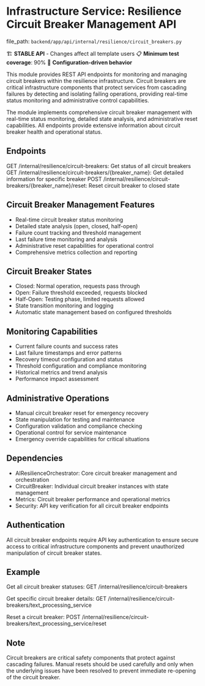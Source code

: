 # Infrastructure Service: Resilience Circuit Breaker Management API

  file_path: `backend/app/api/internal/resilience/circuit_breakers.py`

🏗️ **STABLE API** - Changes affect all template users
📋 **Minimum test coverage**: 90%
🔧 **Configuration-driven behavior**

This module provides REST API endpoints for monitoring and managing circuit
breakers within the resilience infrastructure. Circuit breakers are critical
infrastructure components that protect services from cascading failures by detecting and
isolating failing operations, providing real-time status monitoring and
administrative control capabilities.

The module implements comprehensive circuit breaker management with real-time
status monitoring, detailed state analysis, and administrative reset
capabilities. All endpoints provide extensive information about circuit
breaker health and operational status.

## Endpoints

GET /internal/resilience/circuit-breakers: Get status of all circuit breakers
GET /internal/resilience/circuit-breakers/{breaker_name}: Get detailed information for specific breaker
POST /internal/resilience/circuit-breakers/{breaker_name}/reset: Reset circuit breaker to closed state

## Circuit Breaker Management Features

- Real-time circuit breaker status monitoring
- Detailed state analysis (open, closed, half-open)
- Failure count tracking and threshold management
- Last failure time monitoring and analysis
- Administrative reset capabilities for operational control
- Comprehensive metrics collection and reporting

## Circuit Breaker States

- Closed: Normal operation, requests pass through
- Open: Failure threshold exceeded, requests blocked
- Half-Open: Testing phase, limited requests allowed
- State transition monitoring and logging
- Automatic state management based on configured thresholds

## Monitoring Capabilities

- Current failure counts and success rates
- Last failure timestamps and error patterns
- Recovery timeout configuration and status
- Threshold configuration and compliance monitoring
- Historical metrics and trend analysis
- Performance impact assessment

## Administrative Operations

- Manual circuit breaker reset for emergency recovery
- State manipulation for testing and maintenance
- Configuration validation and compliance checking
- Operational control for service maintenance
- Emergency override capabilities for critical situations

## Dependencies

- AIResilienceOrchestrator: Core circuit breaker management and orchestration
- CircuitBreaker: Individual circuit breaker instances with state management
- Metrics: Circuit breaker performance and operational metrics
- Security: API key verification for all circuit breaker endpoints

## Authentication

All circuit breaker endpoints require API key authentication to ensure
secure access to critical infrastructure components and prevent
unauthorized manipulation of circuit breaker states.

## Example

Get all circuit breaker statuses:
GET /internal/resilience/circuit-breakers

Get specific circuit breaker details:
GET /internal/resilience/circuit-breakers/text_processing_service

Reset a circuit breaker:
POST /internal/resilience/circuit-breakers/text_processing_service/reset

## Note

Circuit breakers are critical safety components that protect against
cascading failures. Manual resets should be used carefully and only
when the underlying issues have been resolved to prevent immediate
re-opening of the circuit breaker.
